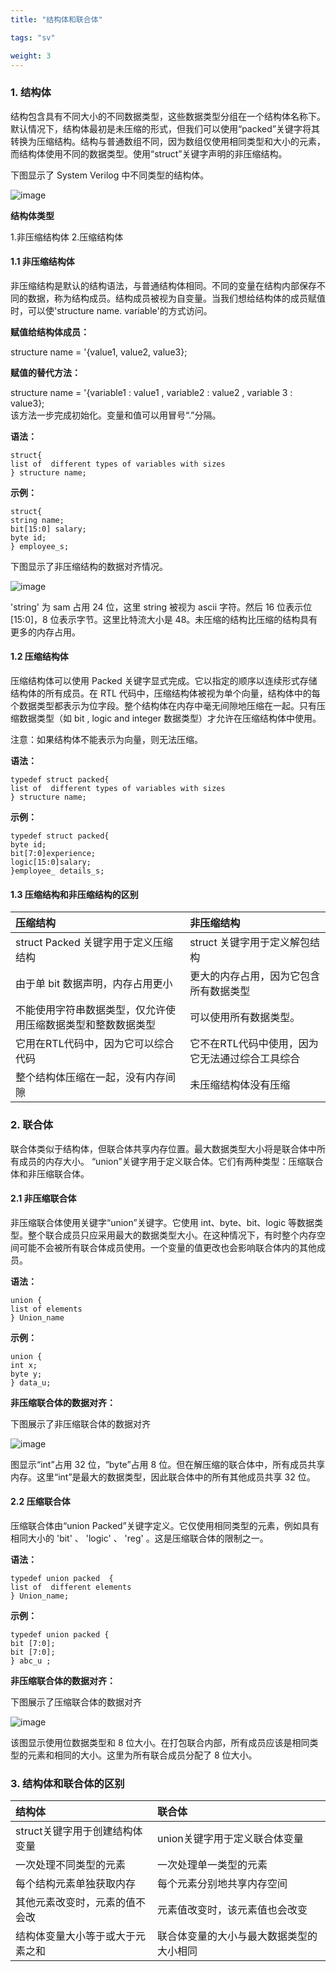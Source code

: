 ```yaml
---
title: "结构体和联合体"

tags: "sv"

weight: 3
---
```


### 1. 结构体  

结构包含具有不同大小的不同数据类型，这些数据类型分组在一个结构体名称下。默认情况下，结构体最初是未压缩的形式，但我们可以使用“packed”关键字将其转换为压缩结构。结构与普通数组不同，因为数组仅使用相同类型和大小的元素，而结构体使用不同的数据类型。使用“struct”关键字声明的非压缩结构。  
 
下图显示了 System Verilog 中不同类型的结构体。

![image](https://user-images.githubusercontent.com/110484152/186200139-5258a878-c717-4c94-8fa4-33a53a8d7680.png)  


**结构体类型**

1.非压缩结构体
2.压缩结构体

#### 1.1 非压缩结构体
 
非压缩结构是默认的结构语法，与普通结构体相同。不同的变量在结构内部保存不同的数据，称为结构成员。结构成员被视为自变量。当我们想给结构体的成员赋值时，可以使'structure name. variable'的方式访问。
  

****赋值给结构体成员：****

structure name = '{value1, value2, value3};   

****赋值的替代方法：****  
 
 structure name = '{variable1 : value1 , variable2 : value2 , variable 3 : value3};  
该方法一步完成初始化。变量和值可以用冒号“.”分隔。


 **语法：**

`struct{`    
        `list of  different types of variables with sizes`      
      `} structure name;`    

**示例：**    
 
`struct{`   
       `string name;`   
       `bit[15:0] salary;`  
       `byte id;`  
       `} employee_s;`    

下图显示了非压缩结构的数据对齐情况。
 
![image](https://user-images.githubusercontent.com/110484152/187272132-8f676df5-921b-4ccd-9233-fd716266beaa.png)  


'string' 为 sam 占用 24 位，这里 string 被视为 ascii 字符。然后 16 位表示位[15:0]，8 位表示字节。这里比特流大小是 48。未压缩的结构比压缩的结构具有更多的内存占用。

#### 1.2 压缩结构体
 
压缩结构体可以使用 Packed 关键字显式完成。它以指定的顺序以连续形式存储结构体的所有成员。在 RTL 代码中，压缩结构体被视为单个向量，结构体中的每个数据类型都表示为位字段。整个结构体在内存中毫无间隙地压缩在一起。只有压缩数据类型（如 bit , logic and integer 数据类型）才允许在压缩结构体中使用。

注意：如果结构体不能表示为向量，则无法压缩。

 **语法：**  

`typedef struct packed{`  
`list of  different types of variables with sizes`  
`} structure name;`   

 **示例：**     

`typedef struct packed{`  
`byte id;`  
`bit[7:0]experience;`   
`logic[15:0]salary;`  
`}employee_ details_s;`   
  


#### 1.3 压缩结构和非压缩结构的区别

**压缩结构**|**非压缩结构**|  
|:---------------------- | :-------------| 
struct Packed 关键字用于定义压缩结构| struct 关键字用于定义解包结构|      
|由于单 bit 数据声明，内存占用更小| 更大的内存占用，因为它包含所有数据类型|   
|不能使用字符串数据类型，仅允许使用压缩数据类型和整数数据类型| 可以使用所有数据类型。|  
|它用在RTL代码中，因为它可以综合代码 |它不在RTL代码中使用，因为它无法通过综合工具综合|   
|整个结构体压缩在一起，没有内存间隙 |未压缩结构体没有压缩 |      


### 2. 联合体

联合体类似于结构体，但联合体共享内存位置。最大数据类型大小将是联合体中所有成员的内存大小。 “union”关键字用于定义联合体。它们有两种类型：压缩联合体和非压缩联合体。

#### 2.1 非压缩联合体

非压缩联合体使用关键字“union”关键字。它使用 int、byte、bit、logic 等数据类型。整个联合成员只应采用最大的数据类型大小。在这种情况下，有时整个内存空间可能不会被所有联合体成员使用。一个变量的值更改也会影响联合体内的其他成员。

**语法：**  

`union {`   
`list of elements`  
`} Union_name`

**示例：**    

`union {`  
 `int x;`  
`byte y;`  
`} data_u;`  

**非压缩联合体的数据对齐：**   

下图展示了非压缩联合体的数据对齐

 ![image](https://user-images.githubusercontent.com/110484152/187362996-28178b48-1556-4738-a604-3051c5f5835d.png)  



图显示“int”占用 32 位，“byte”占用 8 位。但在解压缩的联合体中，所有成员共享内存。这里“int”是最大的数据类型，因此联合体中的所有其他成员共享 32 位。

#### 2.2 压缩联合体

压缩联合体由“union Packed”关键字定义。它仅使用相同类型的元素，例如具有相同大小的 'bit' 、 'logic' 、 'reg' 。这是压缩联合体的限制之一。

**语法：** 

`typedef union packed  {`  
`list of  different elements`  
`} Union_name;`  

**示例：**

`typedef union packed {`   
`bit [7:0];`  
`bit [7:0];`    
`} abc_u ;`  
  
**非压缩联合体的数据对齐：**   

下图展示了压缩联合体的数据对齐

![image](https://user-images.githubusercontent.com/110484152/187362817-9881a485-8a1d-4801-a431-47fa6fac8ae9.png)   

该图显示使用位数据类型和 8 位大小。在打包联合内部，所有成员应该是相同类型的元素和相同的大小。这里为所有联合成员分配了 8 位大小。

      
### 3. 结构体和联合体的区别

|**结构体**|**联合体**|  
|:---------------------- | :-------------| 
| struct关键字用于创建结构体变量 | union关键字用于定义联合体变量 |      
| 一次处理不同类型的元素 |一次处理单一类型的元素|   
| 每个结构元素单独获取内存 | 每个元素分别地共享内存空间|  
| 其他元素改变时，元素的值不会改 | 元素值改变时，该元素值也会改变|  
| 结构体变量大小等于或大于元素之和| 联合体变量的大小与最大数据类型的大小相同|   





  



  


